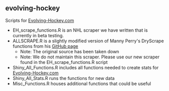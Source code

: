 ## evolving-hockey

Scripts for <a href="https://evolving-hockey.com/" target="_blank">Evolving-Hockey.com</a>

  + EH_scrape_functions.R is an NHL scraper we have written that is currently in beta testing.
  + ALLSCRAPE.R is a slightly modified version of Manny Perry's DryScrape functions from his <a href="https://github.com/mannyelk/corsica/blob/master/modules/dryscrape.R" target="_blank">GitHub page</a>
      - Note: The original source has been taken down
      - Note: We do not maintain this scraper. Please use our new scraper found in the EH_scrape_functions.R script
  + Shiny_All_Functions.R includes all functions needed to create stats for <a href="https://evolving-hockey.com/" target="_blank">Evolving-Hockey.com</a>
  + Shiny_All_Stats.R runs the functions for new data
  + Misc_Functions.R houses additional functions that could be useful


